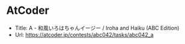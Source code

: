 # AtCoder

+ Title: A - 和風いろはちゃんイージー / Iroha and Haiku (ABC Edition)
+ Url: <https://atcoder.jp/contests/abc042/tasks/abc042_a>
